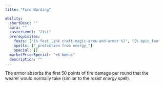 ```yaml
---
title: "Fire Warding"

ability:
  shortDesc: ""
  aura: ""
  casterLevel: "21st"
  prerequisites:
    feats: ["{% feat_link craft-magic-arms-and-armor %}", "{% epic_feat_link craft-epic-magic-arms-and-armor %}"]
    spells: ["_protection from energy_"]
    special: []
  marketPriceSpecial: "+6 bonus"
  description: ""
---
```

The armor absorbs the first 50 points of fire damage per round that the wearer would normally take (similar to the _resist energy_ spell).


